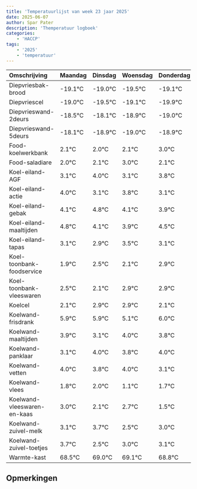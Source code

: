 ```yaml
---
title: 'Temperatuurlijst van week 23 jaar 2025'
date: 2025-06-07
author: Spar Pater
description: 'Themperatuur logboek'
categories:
    - 'HACCP'
tags:
    - '2025'
    - 'temperatuur'
---
```

|Omschrijving|Maandag|Dinsdag|Woensdag|Donderdag|Vrijdag|Zaterdag|Zondag|
|:---|:---|:---|:---|:---|:---|:---|:---|
|Diepvriesbak-brood|-19.1°C|-19.0°C|-19.5°C|-19.1°C|-19.9°C|-20.0°C| |
|Diepvriescel|-19.0°C|-19.5°C|-19.1°C|-19.9°C|-20.0°C|-19.9°C| |
|Diepvrieswand-2deurs|-18.5°C|-18.1°C|-18.9°C|-19.0°C|-18.9°C|-18.0°C| |
|Diepvrieswand-5deurs|-18.1°C|-18.9°C|-19.0°C|-18.9°C|-18.0°C|-18.9°C| |
|Food-koelwerkbank|2.1°C|2.0°C|2.1°C|3.0°C|2.1°C|2.8°C| |
|Food-saladiare|2.0°C|2.1°C|3.0°C|2.1°C|2.8°C|2.1°C| |
|Koel-eiland-AGF|3.1°C|4.0°C|3.1°C|3.8°C|3.1°C|2.9°C| |
|Koel-eiland-actie|4.0°C|3.1°C|3.8°C|3.1°C|2.9°C|3.5°C| |
|Koel-eiland-gebak|4.1°C|4.8°C|4.1°C|3.9°C|4.5°C|4.1°C| |
|Koel-eiland-maaltijden|4.8°C|4.1°C|3.9°C|4.5°C|4.1°C|4.9°C| |
|Koel-eiland-tapas|3.1°C|2.9°C|3.5°C|3.1°C|3.9°C|3.9°C| |
|Koel-toonbank-foodservice|1.9°C|2.5°C|2.1°C|2.9°C|2.9°C|2.1°C| |
|Koel-toonbank-vleeswaren|2.5°C|2.1°C|2.9°C|2.9°C|2.1°C|3.0°C| |
|Koelcel|2.1°C|2.9°C|2.9°C|2.1°C|3.0°C|2.8°C| |
|Koelwand-frisdrank|5.9°C|5.9°C|5.1°C|6.0°C|5.8°C|6.0°C| |
|Koelwand-maaltijden|3.9°C|3.1°C|4.0°C|3.8°C|4.0°C|3.1°C| |
|Koelwand-panklaar|3.1°C|4.0°C|3.8°C|4.0°C|3.1°C|3.7°C| |
|Koelwand-vetten|4.0°C|3.8°C|4.0°C|3.1°C|3.7°C|2.5°C| |
|Koelwand-vlees|1.8°C|2.0°C|1.1°C|1.7°C|0.5°C|1.0°C| |
|Koelwand-vleeswaren-en-kaas|3.0°C|2.1°C|2.7°C|1.5°C|2.0°C|2.1°C| |
|Koelwand-zuivel-melk|3.1°C|3.7°C|2.5°C|3.0°C|3.1°C|2.8°C| |
|Koelwand-zuivel-toetjes|3.7°C|2.5°C|3.0°C|3.1°C|2.8°C|2.1°C| |
|Warmte-kast|68.5°C|69.0°C|69.1°C|68.8°C|68.1°C|69.1°C| |

## Opmerkingen


